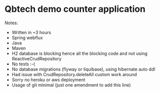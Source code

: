 # Qbtech demo counter application

Notes:

* Written in ~3 hours
* Spring webflux
* Java
* Maven
* H2 database is blocking hence all the blocking code and not using ReactiveCrudRepository
* No tests :-(
* No database migrations (flyway or liquibase), using hibernate auto ddl
* Had issue with CrudRepository.deleteAll custom work around
* Sorry no heroku or aws deployment
* Usage of git minimal (just one amendment to add this line)